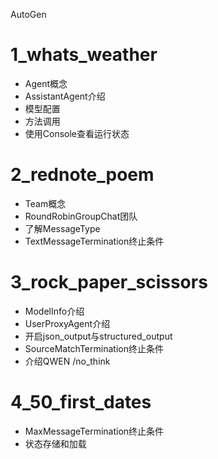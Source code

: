 AutoGen
# 1_whats_weather
 - Agent概念
 - AssistantAgent介绍
 - 模型配置
 - 方法调用
 - 使用Console查看运行状态
# 2_rednote_poem
 - Team概念
 - RoundRobinGroupChat团队
 - 了解MessageType
 - TextMessageTermination终止条件
# 3_rock_paper_scissors
 - ModelInfo介绍
 - UserProxyAgent介绍
 - 开启json_output与structured_output
 - SourceMatchTermination终止条件
 - 介绍QWEN /no_think
# 4_50_first_dates
 - MaxMessageTermination终止条件
 - 状态存储和加载

